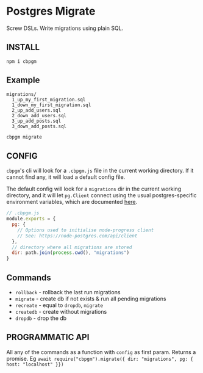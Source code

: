 # Postgres Migrate

Screw DSLs. Write migrations using plain SQL.

## INSTALL

`npm i cbpgm`

## Example

```
migrations/
  1_up_my_first_migration.sql
  1_down_my_first_migration.sql
  2_up_add_users.sql
  2_down_add_users.sql
  3_up_add_posts.sql
  3_down_add_posts.sql
```

```sh
cbpgm migrate
```

## CONFIG

`cbpgm`'s cli will look for a `.cbpgm.js` file in the current working directory. If it cannot find any, it will load a default config file.

The default config will look for a `migrations` dir in the current working directory, and it will let `pg.Client` connect using the usual postgres-specific environment variables, which are documented [here](https://node-postgres.com/api/client).

```js
// .cbpgm.js
module.exports = {
  pg: {
    // Options used to initialise node-progress client
    // See: https://node-postgres.com/api/client
  },
  // directory where all migrations are stored
  dir: path.join(process.cwd(), "migrations")
}
```

## Commands

- `rollback` - rollback the last run migrations
- `migrate` - create db if not exists & run all pending migrations
- `recreate` - equal to `dropdb`, `migrate`
- `createdb` - create without migrations
- `dropdb` - drop the db

## PROGRAMMATIC API

All any of the commands as a function with `config` as first param. Returns a promise. Eg `await require("cbpgm").migrate({ dir: "migrations", pg: { host: "localhost" }})`
